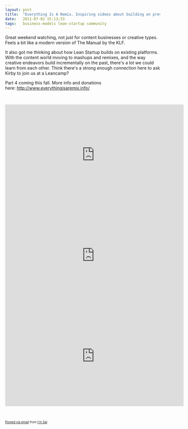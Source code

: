 ```yaml
---
layout: post
title:  "Everything Is A Remix. Inspiring videos about building on previous innovation. #leanstartup"
date:   2011-07-02 15:13:33
tags:   business-models lean-startup community
---
```


<div class='posterous_autopost'><p>Great weekend watching, not just for content businesses or creative types. Feels a bit like a modern version of The Manual by the KLF.</p>  <p>It also got me thinking about how Lean Startup builds on existing platforms. With the content world moving to mashups and remixes, and the way creative endeavors build incrementally on the past, there's a lot we could learn from each other. Think there's a strong enough connection here to ask Kirby to join us at a Leancamp?</p>  <p>Part 4 coming this fall. More info and donations here:&nbsp;<a href="http://www.everythingisaremix.info/">http://www.everythingisaremix.info/</a></p>  <p>&nbsp;</p>  <p><iframe src="http://player.vimeo.com/video/14912890?title=0&amp;byline=0&amp;portrait=0" frameborder="0" height="326" width="580"></iframe> <iframe src="http://player.vimeo.com/video/19447662?title=0&amp;byline=0&amp;portrait=0" frameborder="0" height="326" width="580"></iframe> <iframe src="http://player.vimeo.com/video/25380454?title=0&amp;byline=0&amp;portrait=0" frameborder="0" height="326" width="580"></iframe></p>  <p>&nbsp;</p>      <p style="font-size: 10px;">      <a href="http://posterous.com">Posted via email</a>       from <a href="http://saintsal.posterous.com/everything-is-a-remix-inspiring-videos-about">I'm Sal</a>      </p>      </div>
